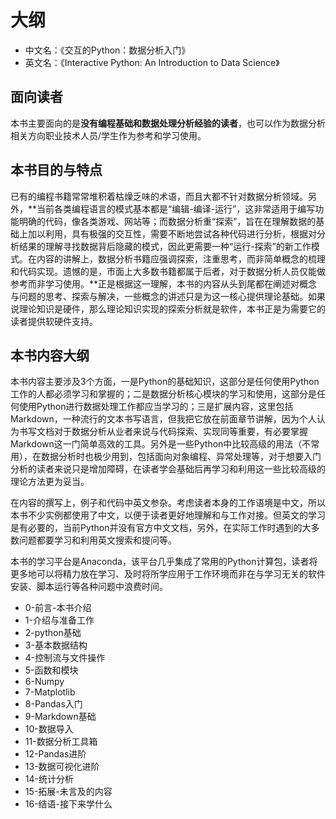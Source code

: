 # 大纲

- 中文名：《交互的Python：数据分析入门》
- 英文名：《Interactive Python: An Introduction to Data Science》

## 面向读者

本书主要面向的是**没有编程基础和数据处理分析经验的读者**，也可以作为数据分析相关方向职业技术人员/学生作为参考和学习使用。

## 本书目的与特点

已有的编程书籍常常堆积着枯燥乏味的术语，而且大都不针对数据分析领域。另外，**当前各类编程语言的模式基本都是“编辑-编译-运行”，这非常适用于编写功能明确的代码，像各类游戏、网站等；而数据分析重“探索”，旨在在理解数据的基础上加以利用，具有极强的交互性，需要不断地尝试各种代码进行分析，根据对分析结果的理解寻找数据背后隐藏的模式，因此更需要一种“运行-探索”的新工作模式。在内容的讲解上，数据分析书籍应强调探索，注重思考，而非简单概念的梳理和代码实现。遗憾的是，市面上大多数书籍都属于后者，对于数据分析人员仅能做参考而非学习使用。**正是根据这一理解，本书的内容从头到尾都在阐述对概念与问题的思考、探索与解决，一些概念的讲述只是为这一核心提供理论基础。如果说理论知识是硬件，那么理论知识实现的探索分析就是软件，本书正是为需要它的读者提供软硬件支持。

## 本书内容大纲

本书内容主要涉及3个方面，一是Python的基础知识，这部分是任何使用Python工作的人都必须学习和掌握的；二是数据分析核心模块的学习和使用，这部分是任何使用Python进行数据处理工作都应当学习的；三是扩展内容，这里包括Markdown，一种流行的文本书写语言，但我把它放在前面章节讲解，因为个人认为书写文档对于数据分析从业者来说与代码探索、实现同等重要，有必要掌握Markdown这一门简单高效的工具。另外是一些Python中比较高级的用法（不常用），在数据分析时也极少用到，包括面向对象编程、异常处理等，对于想要入门分析的读者来说只是增加障碍，在读者学会基础后再学习和利用这一些比较高级的理论方法更为妥当。

在内容的撰写上，例子和代码中英文参杂。考虑读者本身的工作语境是中文，所以本书不少实例都使用了中文，以便于读者更好地理解和与工作对接。但英文的学习是有必要的，当前Python并没有官方中文文档，另外，在实际工作时遇到的大多数问题都要学习和利用英文搜索和提问等。

本书的学习平台是Anaconda，该平台几乎集成了常用的Python计算包，读者将更多地可以将精力放在学习、及时将所学应用于工作环境而非在与学习无关的软件安装、脚本运行等各种问题中浪费时间。

* 0-前言-本书介绍
* 1-介绍与准备工作
* 2-python基础
* 3-基本数据结构
* 4-控制流与文件操作
* 5-函数和模块
* 6-Numpy
* 7-Matplotlib
* 8-Pandas入门
* 9-Markdown基础
* 10-数据导入
* 11-数据分析工具箱
* 12-Pandas进阶
* 13-数据可视化进阶
* 14-统计分析
* 15-拓展-未言及的内容
* 16-结语-接下来学什么
